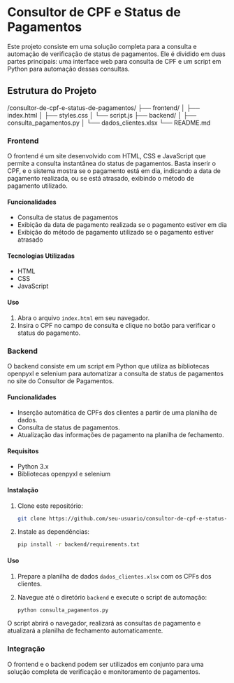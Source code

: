 # Consultor de CPF e Status de Pagamentos

Este projeto consiste em uma solução completa para a consulta e automação de verificação de status de pagamentos. Ele é dividido em duas partes principais: uma interface web para consulta de CPF e um script em Python para automação dessas consultas.

## Estrutura do Projeto

/consultor-de-cpf-e-status-de-pagamentos/
├── frontend/
│   ├── index.html
│   ├── styles.css
│   └── script.js
├── backend/
│   ├── consulta_pagamentos.py
│   └── dados_clientes.xlsx
└── README.md


### Frontend

O frontend é um site desenvolvido com HTML, CSS e JavaScript que permite a consulta instantânea do status de pagamentos. Basta inserir o CPF, e o sistema mostra se o pagamento está em dia, indicando a data de pagamento realizada, ou se está atrasado, exibindo o método de pagamento utilizado.

#### Funcionalidades

- Consulta de status de pagamentos
- Exibição da data de pagamento realizada se o pagamento estiver em dia
- Exibição do método de pagamento utilizado se o pagamento estiver atrasado

#### Tecnologias Utilizadas

- HTML
- CSS
- JavaScript

#### Uso

1. Abra o arquivo `index.html` em seu navegador.
2. Insira o CPF no campo de consulta e clique no botão para verificar o status do pagamento.

### Backend

O backend consiste em um script em Python que utiliza as bibliotecas openpyxl e selenium para automatizar a consulta de status de pagamentos no site do Consultor de Pagamentos.

#### Funcionalidades

- Inserção automática de CPFs dos clientes a partir de uma planilha de dados.
- Consulta de status de pagamentos.
- Atualização das informações de pagamento na planilha de fechamento.

#### Requisitos

- Python 3.x
- Bibliotecas openpyxl e selenium

#### Instalação

1. Clone este repositório:

    ```bash
    git clone https://github.com/seu-usuario/consultor-de-cpf-e-status-de-pagamentos.git
    ```

2. Instale as dependências:

    ```bash
    pip install -r backend/requirements.txt
    ```

#### Uso

1. Prepare a planilha de dados `dados_clientes.xlsx` com os CPFs dos clientes.
2. Navegue até o diretório `backend` e execute o script de automação:

    ```bash
    python consulta_pagamentos.py
    ```

O script abrirá o navegador, realizará as consultas de pagamento e atualizará a planilha de fechamento automaticamente.

### Integração

O frontend e o backend podem ser utilizados em conjunto para uma solução completa de verificação e monitoramento de pagamentos.
